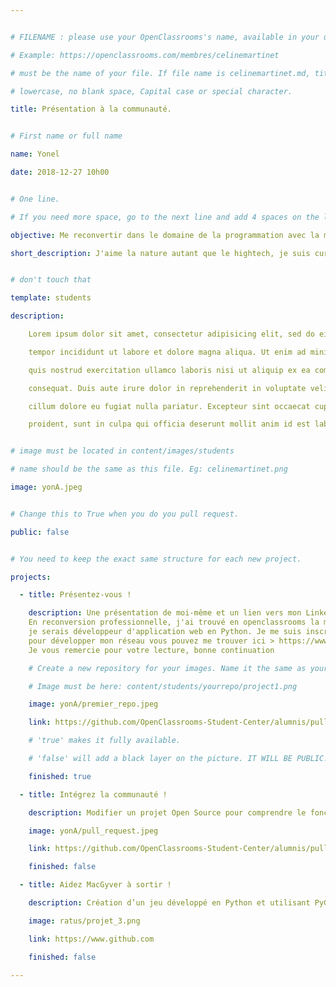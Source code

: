 ```yaml
---


# FILENAME : please use your OpenClassrooms's name, available in your url.

# Example: https://openclassrooms.com/membres/celinemartinet

# must be the name of your file. If file name is celinemartinet.md, title is celinemartinet.

# lowercase, no blank space, Capital case or special character.

title: Présentation à la communauté.


# First name or full name

name: Yonel

date: 2018-12-27 10h00


# One line.

# If you need more space, go to the next line and add 4 spaces on the left, as in 'description'.

objective: Me reconvertir dans le domaine de la programmation avec la meilleure plateforme de formation en ligne OpenClassrooms.

short_description: J'aime la nature autant que le hightech, je suis curieux et cool(je pense). Déterminé à réussir je met tout de mon côté pour réussir.


# don't touch that

template: students

description:

    Lorem ipsum dolor sit amet, consectetur adipisicing elit, sed do eiusmod

    tempor incididunt ut labore et dolore magna aliqua. Ut enim ad minim veniam,

    quis nostrud exercitation ullamco laboris nisi ut aliquip ex ea commodo

    consequat. Duis aute irure dolor in reprehenderit in voluptate velit esse

    cillum dolore eu fugiat nulla pariatur. Excepteur sint occaecat cupidatat non

    proident, sunt in culpa qui officia deserunt mollit anim id est laborum.


# image must be located in content/images/students

# name should be the same as this file. Eg: celinemartinet.png

image: yonA.jpeg


# Change this to True when you do you pull request.

public: false


# You need to keep the exact same structure for each new project.

projects:

  - title: Présentez-vous !

    description: Une présentation de moi-même et un lien vers mon LinkedIn:
    En reconversion professionnelle, j'ai trouvé en openclassrooms la meilleure plateforme adapté mon besoin. A la fin de cette formation 
    je serais développeur d'application web en Python. Je me suis inscrit sur LinkedIn
    pour développer mon réseau vous pouvez me trouver ici > https://www.linkedin.com/in/yonel-assouvie-321483176/
    Je vous remercie pour votre lecture, bonne continuation

    # Create a new repository for your images. Name it the same as your nickname and profile picture.

    # Image must be here: content/students/yourrepo/project1.png

    image: yonA/premier_repo.jpeg

    link: https://github.com/OpenClassrooms-Student-Center/alumnis/pull/1207/commits

    # 'true' makes it fully available.

    # 'false' will add a black layer on the picture. IT WILL BE PUBLIC!

    finished: true

  - title: Intégrez la communauté !

    description: Modifier un projet Open Source pour comprendre le fonctionnement de Git, de Github et des pull requests.

    image: yonA/pull_request.jpeg

    link: https://github.com/OpenClassrooms-Student-Center/alumnis/pull/1207

    finished: false

  - title: Aidez MacGyver à sortir !

    description: Création d’un jeu développé en Python et utilisant PyGame.

    image: ratus/projet_3.png

    link: https://www.github.com

    finished: false

---
```

